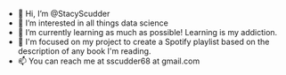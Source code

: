- 👋 Hi, I’m @StacyScudder
- 👀 I’m interested in all things data science
- 🌱 I’m currently learning as much as possible! Learning is my addiction. 
- 💞️ I'm focused on my project to create a Spotify playlist based on the description of any book I'm reading.
- 📫 You can reach me at sscudder68 at gmail.com

<!---
StacyScudder/StacyScudder is a ✨ special ✨ repository because its `README.md` (this file) appears on your GitHub profile.
You can click the Preview link to take a look at your changes.
--->
